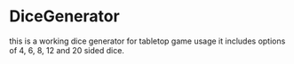 # DiceGenerator
this is a working dice generator for tabletop game usage
it includes options of 4, 6, 8, 12 and 20 sided dice. 
